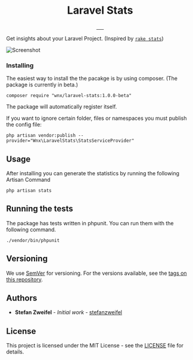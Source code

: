 <h1 align="center">Laravel Stats</h1>

<p align="center">
<a href="https://styleci.io/repos/104390273">
    <img src="https://styleci.io/repos/104390273/shield?branch=master" alt="">
</a>
<a href="https://travis-ci.org/stefanzweifel/laravel-stats">
    <img src="https://travis-ci.org/stefanzweifel/laravel-stats.svg" alt="">
</a>
<a href="https://coveralls.io/github/stefanzweifel/laravel-stats?branch=master">
    <img src="https://coveralls.io/repos/github/stefanzweifel/laravel-stats/badge.svg?branch=master" alt="">
</a>
<a href="https://packagist.org/packages/wnx/laravel-stats">
    <img src="https://poser.pugx.org/wnx/laravel-stats/v/stable" alt="">
</a>
<a href="https://packagist.org/packages/wnx/laravel-stats">
    <img src="https://poser.pugx.org/wnx/laravel-stats/downloads" alt="">
</a>
<a href="https://packagist.org/packages/wnx/laravel-stats">
    <img src="https://poser.pugx.org/wnx/laravel-stats/license" alt="">
</a>
</p>

Get insights about your Laravel Project. (Inspired by [`rake stats`](https://robots.thoughtbot.com/simple-test-metrics-in-your-rails-app-and-what-they))

![Screenshot](https://raw.githubusercontent.com/stefanzweifel/laravel-stats/master/screenshot.png)

### Installing

The easiest way to install the the pacakge is by using composer. (The package is currently in beta.)

```shell
composer require "wnx/laravel-stats:1.0.0-beta"
```

The package will automatically register itself.

If you want to ignore certain folder, files or namespaces you must publish the config file:

```shell
php artisan vendor:publish --provider="Wnx\LaravelStats\StatsServiceProvider"
```

## Usage

After installing you can generate the statistics by running the following Artisan Command

```shell
php artisan stats
```

## Running the tests

The package has tests written in phpunit. You can run them with the following command.

```shell
./vendor/bin/phpunit
```

## Versioning

We use [SemVer](http://semver.org/) for versioning. For the versions available, see the [tags on this repository](https://github.com/stefanzweifel/laravel-stats/tags).

## Authors

* **Stefan Zweifel** - *Initial work* - [stefanzweifel](https://github.com/stefanzweifel)

## License

This project is licensed under the MIT License - see the [LICENSE](LICENSE) file for details.
